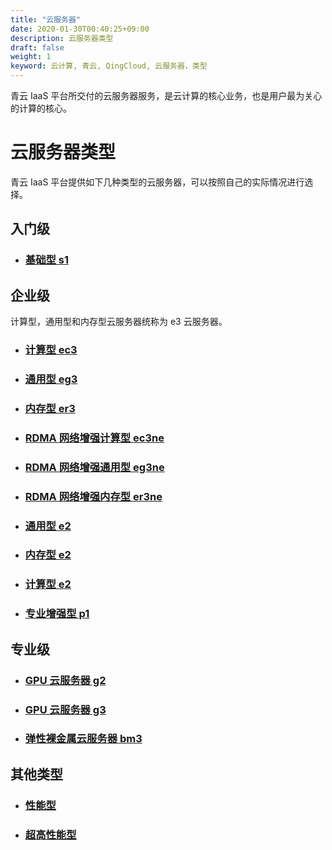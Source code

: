 ```yaml
---
title: "云服务器"
date: 2020-01-30T00:40:25+09:00
description: 云服务器类型
draft: false
weight: 1
keyword: 云计算, 青云, QingCloud, 云服务器，类型
---
```


青云 IaaS 平台所交付的云服务器服务，是云计算的核心业务，也是用户最为关心的计算的核心。

# 云服务器类型

青云 IaaS 平台提供如下几种类型的云服务器，可以按照自己的实际情况进行选择。

## 入门级

- ### [基础型 s1](../../intro/basic/#基础型-s1)

## 企业级

计算型，通用型和内存型云服务器统称为 e3 云服务器。

- ### [计算型 ec3](../../intro/enterprise/#计算型-ec3)

- ### [通用型 eg3](../../intro/enterprise/#通用型-eg3)

- ### [内存型 er3](../../intro/enterprise/#内存型-er3)

- ### [RDMA 网络增强计算型 ec3ne](../../intro/enterprise/#网络增强计算型-ec3ne)

- ### [RDMA 网络增强通用型 eg3ne](../../intro/enterprise/#网络增强通用型-eg3ne)

- ### [RDMA 网络增强内存型 er3ne](../../intro/enterprise/#网络增强内存型-er3ne)

- ### [通用型 e2](../../intro/enterprise/#通用型-e2)

- ### [内存型 e2](../../intro/enterprise/#内存型-e2)

- ### [计算型 e2](../../intro/enterprise/#计算型-e2)

- ### [专业增强型 p1](../../intro/enterprise/#专业增强型-p1)

## 专业级

- ### [GPU 云服务器 g2](../../intro/professional/#gpu云服务器-g2)

- ### [GPU 云服务器 g3](../../intro/professional/#gpu云服务器-g3)

- ### [弹性裸金属云服务器 bm3](../../intro/professional/#弹性裸金属云服务器-bm3)

## 其他类型

- ### [性能型](../../intro/other/#性能型)

- ### [超高性能型](../../intro/other/#超高性能型)
